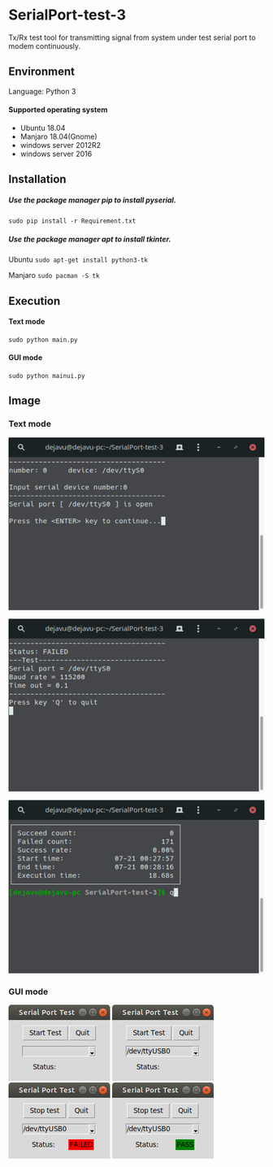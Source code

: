 # SerialPort-test-3
Tx/Rx test tool for transmitting signal from system under test serial port to modem continuously.

## Environment
Language: Python 3

#### Supported operating system
* Ubuntu 18.04
* Manjaro 18.04(Gnome)
* windows server 2012R2
* windows server 2016

## Installation
##### Use the package manager pip to install pyserial.

`sudo pip install -r Requirement.txt`

##### Use the package manager apt to install tkinter.

Ubuntu `sudo apt-get install python3-tk`

Manjaro `sudo pacman -S tk`

## Execution
#### Text mode
    sudo python main.py

#### GUI mode
    sudo python mainui.py

## Image
### Text mode
![](./images/text_first.png)

![](./images/text_second.png)

![](./images/text_third.png)
### GUI mode
![](./images/start.png)
![](./images/select.png)
![](./images/failed.png)
![](./images/pass.png)

